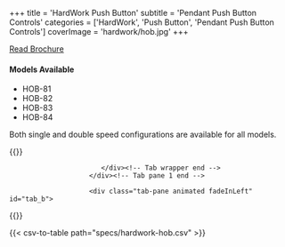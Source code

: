 +++
title = 'HardWork Push Button'
subtitle = 'Pendant Push Button Controls'
categories = ['HardWork', 'Push Button', 'Pendant Push Button Controls']
coverImage = 'hardwork/hob.jpg'
+++

[Read Brochure](https://www.hardwork.com.tw/wp-content/uploads/2022/07/HOB-%E9%96%93%E6%8E%A5%E5%BC%8F%E7%B7%9A%E6%8E%A7%E9%96%8B%E9%97%9C%E7%B3%BB%E5%88%97-01.pdf)

#### Models Available

* HOB-81
* HOB-82
* HOB-83
* HOB-84

Both single and double speed configurations are available for all models.

{{<renderer>}}

</div>
                              </div><!-- Service 1 end -->

                           </div><!-- Tab wrapper end -->
                        </div><!-- Tab pane 1 end -->

                        <div class="tab-pane animated fadeInLeft" id="tab_b">
{{</renderer>}}

{{< csv-to-table path="specs/hardwork-hob.csv" >}}

